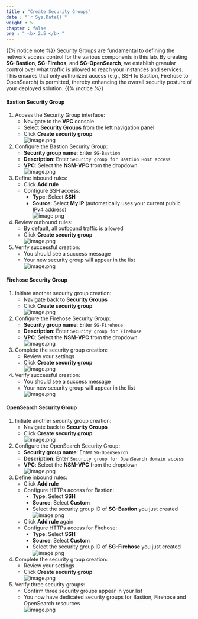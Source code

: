 ```yaml
---
title : "Create Security Groups"
date : "`r Sys.Date()`"
weight : 5
chapter : false
pre : " <b> 2.5 </b> "
---
```


{{% notice note %}}
Security Groups are fundamental to defining the network access control for the various components in this lab. By creating **SG-Bastion**, **SG-Firehos**, and **SG-OpenSearch**, we establish granular control over what traffic is allowed to reach your instances and services. This ensures that only authorized access (e.g., SSH to Bastion, Firehose to OpenSearch) is permitted, thereby enhancing the overall security posture of your deployed solution.
{{% /notice %}}

#### Bastion Security Group
1. Access the Security Group interface:
    - Navigate to the **VPC** console
    - Select **Security Groups** from the left navigation panel
    - Click **Create security group**    
    ![image.png](../images/2/2.5/image.png) 
2. Configure the Bastion Security Group:
    - **Security group name**: Enter `SG-Bastion`
    - **Description**: Enter `Security group for Bastion Host access`
    - **VPC**: Select the **NSM-VPC** from the dropdown    
    ![image.png](../images/2/2.5/image%201.png)    
3. Define inbound rules:
    - Click **Add rule**
    - Configure SSH access:
        - **Type**: Select **SSH**
        - **Source**: Select **My IP** (automatically uses your current public IPv4 address)    
    ![image.png](../images/2/2.5/image%202.png)    
4. Review outbound rules:
    - By default, all outbound traffic is allowed
    - Click **Create security group**    
    ![image.png](../images/2/2.5/image%203.png)    
5. Verify successful creation:
    - You should see a success message
    - Your new security group will appear in the list    
    ![image.png](../images/2/2.5/image%204.png)
#### Firehose Security Group
1. Initiate another security group creation:
    - Navigate back to **Security Groups**
    - Click **Create security group**    
    ![image.png](../images/2/2.5/image%205.png)    
2. Configure the Firehose Security Group:
    - **Security group name**: Enter `SG-Firehose`
    - **Description**: Enter `Security group for Firehose`
    - **VPC**: Select the **NSM-VPC** from the dropdown    
    ![image.png](../images/2/2.5/image%206.png)    
3. Complete the security group creation:
    - Review your settings
    - Click **Create security group**    
    ![image.png](../images/2/2.5/image%207.png)    
4. Verify successful creation:
    - You should see a success message
    - Your new security group will appear in the list    
    ![image.png](../images/2/2.5/image%208.png)
#### OpenSearch Security Group
1. Initiate another security group creation:
    - Navigate back to **Security Groups**
    - Click **Create security group**    
    ![image.png](../images/2/2.5/image%209.png)    
2. Configure the OpenSearch Security Group:
    - **Security group name**: Enter `SG-OpenSearch`
    - **Description**: Enter `Security group for OpenSearch domain access`
    - **VPC**: Select the **NSM-VPC** from the dropdown    
    ![image.png](../images/2/2.5/image%2010.png)    
3. Define inbound rules:
    - Click **Add rule**
    - Configure HTTPs access for Bastion:
        - **Type**: Select **SSH**
        - **Source**: Select **Custom**
        - Select the security group ID of **SG-Bastion** you just created    
    ![image.png](../images/2/2.5/image%2011.png)    
    - Click **Add rule** again
    - Configure HTTPs access for Firehose:
        - **Type**: Select **SSH**
        - **Source**: Select **Custom**
        - Select the security group ID of **SG-Firehose** you just created    
    ![image.png](../images/2/2.5/image%2012.png)    
4. Complete the security group creation:
    - Review your settings
    - Click **Create security group**    
    ![image.png](../images/2/2.5/image%2013.png)    
5. Verify three security groups:
    - Confirm three security groups appear in your list
    - You now have dedicated security groups for Bastion, Firehose and OpenSearch resources    
    ![image.png](../images/2/2.5/image%2014.png)